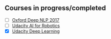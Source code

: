 Courses in progress/completed
-----------------------------

- [ ] [Oxford Deep NLP 2017](https://github.com/oxford-cs-deepnlp-2017/lectures)
- [ ] [Udacity AI for Robotics](https://classroom.udacity.com/courses/cs373)
- [x] [Udacity Deep Learning](https://classroom.udacity.com/courses/ud730)
